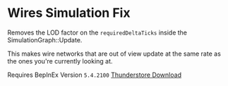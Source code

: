 # Wires Simulation Fix
Removes the LOD factor on the `requiredDeltaTicks` inside the SimulationGraph::Update.

This makes wire networks that are out of view update at the same rate as the ones you're currently looking at.

Requires BepInEx Version
`5.4.2100` [Thunderstore Download](https://thunderstore.io/package/download/BepInEx/BepInExPack/5.4.2100/)